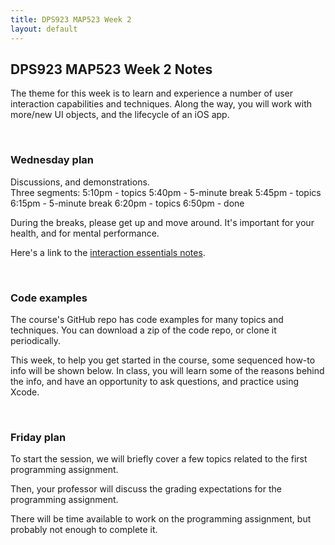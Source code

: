 ```yaml
---
title: DPS923 MAP523 Week 2
layout: default
---
```


## DPS923 MAP523 Week 2 Notes

The theme for this week is to learn and experience a number of user interaction capabilities and techniques. Along the way, you will work with more/new UI objects, and the lifecycle of an iOS app.  

<br>

### Wednesday plan

Discussions, and demonstrations.  
Three segments:
5:10pm - topics
5:40pm - 5-minute break 
5:45pm - topics 
6:15pm - 5-minute break
6:20pm - topics
6:50pm - done

During the breaks, please get up and move around. It's important for your health, and for mental performance. 

Here's a link to the [interaction essentials notes](interaction-essentials).

<br>

### Code examples

The course's GitHub repo has code examples for many topics and techniques. You can download a zip of the code repo, or clone it periodically. 

This week, to help you get started in the course, some sequenced how-to info will be shown below. In class, you will learn some of the reasons behind the info, and have an opportunity to ask questions, and practice using Xcode. 

<br>

### Friday plan

To start the session, we will briefly cover a few topics related to the first programming assignment. 

Then, your professor will discuss the grading expectations for the programming assignment. 

There will be time available to work on the programming assignment, but probably not enough to complete it. 

<br>
